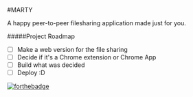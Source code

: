 #MARTY

A happy peer-to-peer filesharing application made just for you.

#####Project Roadmap
- [ ] Make a web version for the file sharing
- [ ] Decide if it's a Chrome extension or Chrome App
- [ ] Build what was decided
- [ ] Deploy :D

[![forthebadge](http://forthebadge.com/images/badges/made-with-crayons.svg)](http://forthebadge.com)